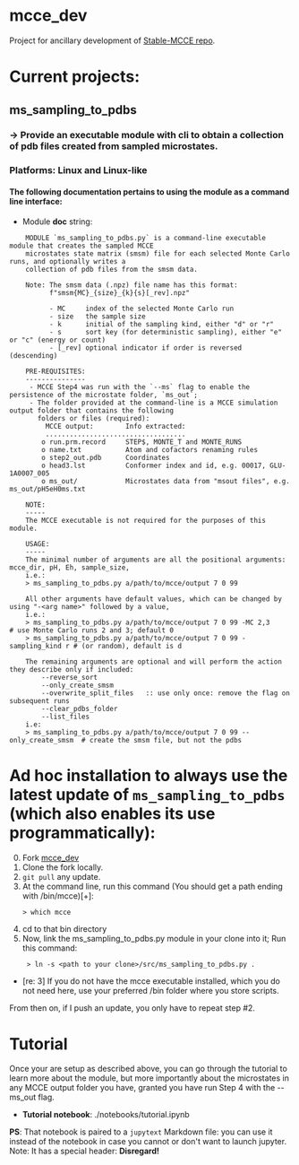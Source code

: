 # mcce_dev

Project for ancillary development of [Stable-MCCE repo](https://github.com/GunnerLab/Stable-MCCE).

# Current projects:

## ms_sampling_to_pdbs
### -> Provide an executable module with cli to obtain a collection of pdb files created from sampled microstates.
### Platforms: Linux and Linux-like

#### The following documentation pertains to using the module as a command line interface:

* Module __doc__ string:
```
    MODULE `ms_sampling_to_pdbs.py` is a command-line executable module that creates the sampled MCCE
    microstates state matrix (smsm) file for each selected Monte Carlo runs, and optionally writes a
    collection of pdb files from the smsm data.

    Note: The smsm data (.npz) file name has this format:
          f"smsm{MC}_{size}_{k}{s}[_rev].npz"

          - MC     index of the selected Monte Carlo run
          - size   the sample size
          - k      initial of the sampling kind, either "d" or "r"
          - s      sort key (for deterministic sampling), either "e" or "c" (energy or count)
          - [_rev] optional indicator if order is reversed (descending)

    PRE-REQUISITES:
    ---------------
     - MCCE Step4 was run with the `--ms` flag to enable the persistence of the microstate folder, `ms_out`;
     - The folder provided at the command-line is a MCCE simulation output folder that contains the following
       folders or files (required):
         MCCE output:        Info extracted:
         ...................................
        o run.prm.record     STEP$, MONTE_T and MONTE_RUNS
        o name.txt           Atom and cofactors renaming rules
        o step2_out.pdb      Coordinates
        o head3.lst          Conformer index and id, e.g. 00017, GLU-1A0007_005
        o ms_out/            Microstates data from "msout files", e.g. ms_out/pH5eH0ms.txt

    NOTE:
    -----
    The MCCE executable is not required for the purposes of this module.

    USAGE:
    -----
    The minimal number of arguments are all the positional arguments: mcce_dir, pH, Eh, sample_size,
    i.e.:
    > ms_sampling_to_pdbs.py a/path/to/mcce/output 7 0 99

    All other arguments have default values, which can be changed by using "-<arg name>" followed by a value,
    i.e.:
    > ms_sampling_to_pdbs.py a/path/to/mcce/output 7 0 99 -MC 2,3          # use Monte Carlo runs 2 and 3; default 0
    > ms_sampling_to_pdbs.py a/path/to/mcce/output 7 0 99 -sampling_kind r # (or random), default is d

    The remaining arguments are optional and will perform the action they describe only if included:
        --reverse_sort
        --only_create_smsm
        --overwrite_split_files   :: use only once: remove the flag on subsequent runs
        --clear_pdbs_folder
        --list_files
    i.e:
    > ms_sampling_to_pdbs.py a/path/to/mcce/output 7 0 99 --only_create_smsm  # create the smsm file, but not the pdbs
```

# Ad hoc installation to always use the latest update of `ms_sampling_to_pdbs` (which also enables its use programmatically):

  0. Fork [mcce_dev](https://github.com/CatChenal/mcce_dev/tree/main)
  1. Clone the fork locally.
  2. `git pull` any update.
  3. At the command line, run this command (You should get a path ending with /bin/mcce)[+]:
     ```
     > which mcce
     ```
  4. cd to that bin directory
  5. Now, link the ms_sampling_to_pdbs.py module in your clone into it; Run this command:
     ```
      > ln -s <path to your clone>/src/ms_sampling_to_pdbs.py .
     ```
 + [re: 3] If you do not have the mcce executable installed, which you do not need here, use your preferred
       /bin folder where you store scripts.


From then on, if I push an update, you only have to
repeat step #2.

# Tutorial

Once your are setup as described above, you can go through the tutorial to learn more about the module, but more importantly about
the microstates in any MCCE output folder you have, granted you have run Step 4 with the --ms_out flag.

* __Tutorial notebook__: ./notebooks/tutorial.ipynb


__PS__: That notebook is paired to a `jupytext` Markdown file: you can use it instead of the notebook in case you cannot or don't want
to launch jupyter. Note: It has a special header: __Disregard!__

